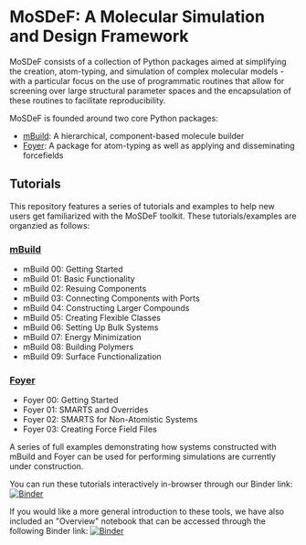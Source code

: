 # MoSDeF: A Molecular Simulation and Design Framework
MoSDeF consists of a collection of Python packages aimed at simplifying the
creation, atom-typing, and simulation of complex molecular models - with a particular
focus on the use of programmatic routines that allow for screening over large
structural parameter spaces and the encapsulation of these routines to
facilitate reproducibility.

MoSDeF is founded around two core Python packages:

* [mBuild](https://github.com/mosdef-hub/mbuild): A hierarchical, component-based
molecule builder
* [Foyer](https://github.com/mosdef-hub/foyer): A package for atom-typing as well as applying and disseminating forcefields

## Tutorials
This repository features a series of tutorials and examples to help new users get
familiarized with the MoSDeF toolkit. These tutorials/examples are organzied as
follows:

### [mBuild](https://github.com/summeraz/mosdef_tutorials/tree/master/mbuild-tutorials)

* mBuild 00: Getting Started
* mBuild 01: Basic Functionality
* mBuild 02: Resuing Components
* mBuild 03: Connecting Components with Ports
* mBuild 04: Constructing Larger Compounds
* mBuild 05: Creating Flexible Classes
* mBuild 06: Setting Up Bulk Systems
* mBuild 07: Energy Minimization
* mBuild 08: Building Polymers
* mBuild 09: Surface Functionalization

### [Foyer](https://github.com/summeraz/mosdef_tutorials/tree/master/foyer-tutorials)

* Foyer 00: Getting Started
* Foyer 01: SMARTS and Overrides
* Foyer 02: SMARTS for Non-Atomistic Systems
* Foyer 03: Creating Force Field Files

A series of full examples demonstrating how systems constructed with mBuild
and Foyer can be used for performing simulations are currently under
construction.

You can run these tutorials interactively in-browser through our Binder
link:
[![Binder](https://mybinder.org/badge.svg)](https://mybinder.org/v2/gh/mosdef-hub/mosdef_tutorials/master)

If you would like a more general introduction to these tools, we have also
included an "Overview" notebook that can be accessed through the following
Binder link:
[![Binder](https://mybinder.org/badge.svg)](https://mybinder.org/v2/gh/mosdef-hub/mosdef_tutorials/master?filepath=overview.ipynb)
